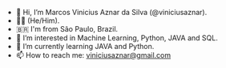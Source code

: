 - 👋 Hi, I’m Marcos Vinicius Aznar da Silva (@viniciusaznar).
- 🏳️‍🌈 (He/Him). 
- 🇧🇷 I'm from São Paulo, Brazil.
- 👀 I’m interested in Machine Learning, Python, JAVA and SQL.
- 🌱 I’m currently learning JAVA and Python.
- 📫 How to reach me: viniciusaznar@gmail.com

<!---
viniciusaznar/viniciusaznar is a ✨ special ✨ repository because its `README.md` (this file) appears on your GitHub profile.
You can click the Preview link to take a look at your changes.
--->
